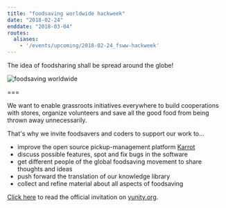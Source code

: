 ```yaml
---
title: "foodsaving worldwide hackweek"
date: "2018-02-24"
enddate: "2018-03-04"
routes:
  aliases:
    - '/events/upcoming/2018-02-24_fsww-hackweek'
---
```


The idea of foodsharing shall be spread around the globe!

![foodsaving worldwide](/pics/fsww_tinyppl.jpg)

===

We want to enable grassroots initiatives everywhere to build cooperations with stores, organize volunteers and save all the good food from being thrown away unnecessarily.

That's why we invite foodsavers and coders to support our work to...
- improve the open source pickup-management platform [Karrot](https://karrot.world)
- discuss possible features, spot and fix bugs in the software
- get different people of the global foodsaving movement to share thoughts and ideas
- push forward the translation of our knowledge library
- collect and refine material about all aspects of foodsaving

[Click here](https://yunity.org/events/2018-02-24-fsww-hackweek) to read the official invitation on [yunity.org](https://yunity.org).
